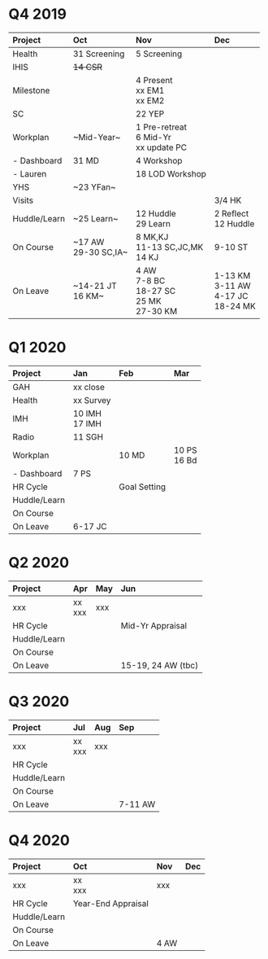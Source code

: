 <meta http-equiv="Cache-Control" content="no-cache, no-store, must-revalidate"/>
<meta http-equiv="Pragma" content="no-cache"/>
<meta http-equiv="Expires" content="0"/>

# Q4 2019

| Project       |  Oct                      |  Nov                                             |  Dec                          |
| :-----        | :---                      | :---                                             | :---                          |
| Health        | 31 Screening              | 5 Screening                                      |                               |
| IHIS          | ~~14 CSR~~                |                                                  |                               |
| Milestone     |                           | 4 Present<br>xx EM1<br>xx EM2                    |                               |
| SC            |                           | 22 YEP                                           |                               |
| Workplan      | ~Mid-Year~                | 1 Pre-retreat<br>6 Mid-Yr<br>xx update PC        |                               |
| - Dashboard   | 31 MD                     | 4 Workshop                                       |                               | 
| - Lauren      |                           | 18 LOD Workshop                                  |                               |
| YHS           | ~23 YFan~                 |                                                  |                               |
| Visits        |                           |                                                  | 3/4 HK                        |
| Huddle/Learn  | ~25 Learn~                | 12 Huddle<br>29 Learn                            | 2 Reflect<br>12 Huddle        |
| On Course     | ~17 AW<br>29-30 SC,IA~    | 8 MK,KJ<br>11-13 SC,JC,MK<br>14 KJ               | 9-10 ST                       |
| On Leave      | ~14-21 JT<br>16 KM~  		  | 4 AW<br>7-8 BC<br>18-27 SC<br>25 MK<br>27-30 KM  | 1-13 KM<br>3-11 AW<br>4-17 JC<br>18-24 MK |

# Q1 2020

| Project      |  Jan              |  Feb         |  Mar                |
| :-----       | :---              | :---         | :---                |
| GAH          | xx close          |              |                     |
| Health       | xx Survey         |              |                     |
| IMH          | 10 IMH<br>17 IMH  |              |                     |
| Radio        | 11 SGH<br>        |              |                     |
| Workplan     |                   | 10 MD        | 10 PS<br>16 Bd      |
| - Dashboard  | 7 PS              |              |                     |
| HR Cycle     |                   | Goal Setting |                     |
| Huddle/Learn |                   |              |                     |
| On Course    |                   |              |                     |
| On Leave     | 6-17 JC           |              |                     |

# Q2 2020

| Project      |  Apr              |  May  |  Jun                       |
| :-----       | :---              | :---  | :---                       |
| xxx          | xx<br>xxx         | xxx   |                            | 
| HR Cycle     |                   |       | Mid-Yr Appraisal           |
| Huddle/Learn |                   |       |                            |
| On Course    |                   |       |                            |
| On Leave     |                   |       | 15-19, 24 AW (tbc)         |

# Q3 2020

| Project      |  Jul              |  Aug  |  Sep         |
| :-----       | :---              | :---  | :---         |
| xxx          | xx<br>xxx         | xxx   |              | 
| HR Cycle     |                   |       |              |
| Huddle/Learn |                   |       |              |
| On Course    |                   |       |              |
| On Leave     |                   |       | 7-11 AW      |

# Q4 2020

| Project      |  Oct               |  Nov      |  Dec  |
| :-----       | :---               | :---      | :---  |
| xxx          | xx<br>xxx          | xxx       |       | 
| HR Cycle     | Year-End Appraisal |           |       |
| Huddle/Learn |                    |           |       |
| On Course    |                    |           |       |
| On Leave     |                    | 4 AW      |       |
